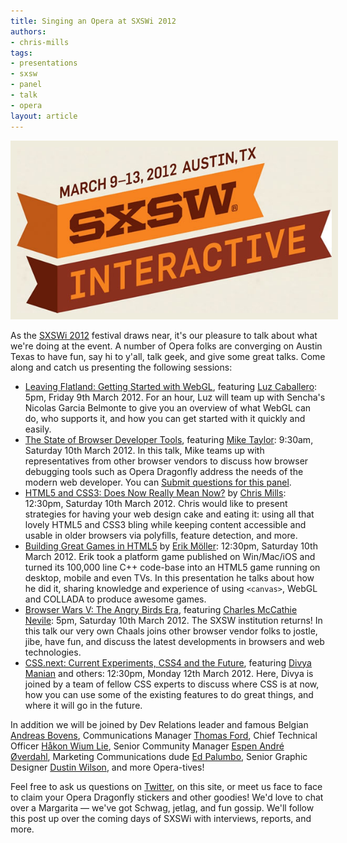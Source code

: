 ```yaml
---
title: Singing an Opera at SXSWi 2012
authors:
- chris-mills
tags:
- presentations
- sxsw
- panel
- talk
- opera
layout: article
---
```

<img src="/blog/singing-an-opera-at-sxswi-2012/sxswi.jpg" style="border: 10px solid #EFECDD;" />

<p>As the <a href="http://sxsw.com/interactive">SXSWi 2012</a> festival draws near, it&#39;s our pleasure to talk about what we&#39;re doing at the event. A number of Opera folks are converging on Austin Texas to have fun, say hi to y&#39;all, talk geek, and give some great talks. Come along and catch us presenting the following sessions:</p>

<ul>

<li><a href="http://lanyrd.com/2012/sxsw-interactive/sppfg/">Leaving Flatland: Getting Started with WebGL</a>, featuring <a href="https://twitter.com/#!/gerbille">Luz Caballero</a>: 5pm, Friday 9th March 2012. For an hour, Luz will team up with Sencha&#39;s Nicolas Garcia Belmonte to give you an overview of what WebGL can do, who supports it, and how you can get started with it quickly and easily.</li>

<li><a href="http://lanyrd.com/2012/sxsw-interactive/spmzy/">The State of Browser Developer Tools</a>, featuring <a href="https://twitter.com/#!/miketaylr">Mike Taylor</a>: 9:30am, Saturday 10th March 2012. In this talk, Mike teams up with representatives from other browser vendors to discuss how browser debugging tools such as Opera Dragonfly address the needs of the modern web developer. You can <a href="http://hacks.mozilla.org/2012/03/sxsw-panel-html5-browser-tools-questions/">Submit questions for this panel</a>.</li>

<li><a href="http://lanyrd.com/2012/sxsw-interactive/spmtp/">HTML5 and CSS3: Does Now Really Mean Now?</a> by <a href="https://twitter.com/#!/chrisdavidmills">Chris Mills</a>:  12:30pm, Saturday 10th March 2012. Chris would like to present strategies for having your web design cake and eating it: using all that lovely HTML5 and CSS3 bling while keeping content accessible and usable in older browsers via polyfills, feature detection, and more. </li>

<li><a href="http://lanyrd.com/2012/sxsw-interactive/spmwk/">Building Great Games in HTML5</a> by <a href="https://twitter.com/#!/erikjmoller">Erik Möller</a>: 12:30pm, Saturday 10th March 2012. Erik took a platform game published on Win/Mac/iOS and turned its 100,000 line C++ code-base into an HTML5 game running on desktop, mobile and even TVs. In this presentation he talks about how he did it, sharing knowledge and experience of using <code>&lt;canvas&gt;</code>, WebGL and COLLADA to produce awesome games.</li>

<li><a href="http://lanyrd.com/2012/sxsw-interactive/sqbdh/">Browser Wars V: The Angry Birds Era</a>, featuring <a href="https://twitter.com/#!/chaals">Charles McCathie Nevile</a>: 5pm, Saturday 10th March 2012. The SXSW institution returns! In this talk our very own Chaals joins other browser vendor folks to jostle, jibe, have fun, and discuss the latest developments in browsers and web technologies.</li>

<li><a href="http://lanyrd.com/2012/sxsw-interactive/spkxp/">CSS.next: Current Experiments, CSS4 and the Future</a>, featuring <a href="https://twitter.com/#!/divya">Divya Manian</a> and others: 12:30pm, Monday 12th March 2012. Here, Divya is joined by a team of fellow CSS experts to discuss where CSS is at now, how you can use some of the existing features to do great things, and where it will go in the future.</li>
</ul>

<p>In addition we will be joined by Dev Relations leader and famous Belgian <a href="https://twitter.com/#!/andreasbovens">Andreas Bovens</a>, Communications Manager <a href="https://twitter.com/#!/thomasford">Thomas Ford</a>, Chief Technical Officer <a href="http://people.opera.com/howcome/">Håkon Wium Lie</a>, Senior Community Manager <a href="https://twitter.com/#!/espenao">Espen André Øverdahl</a>, Marketing Communications dude <a href="https://twitter.com/#!/DotEd">Ed Palumbo</a>, Senior Graphic Designer <a href="https://twitter.com/#!/dustinwilson">Dustin Wilson</a>, and more Opera-tives!</p>

<p>Feel free to ask us questions on <a href="https://twitter.com/#!/odevrel">Twitter</a>, on this site, or meet us face to face to claim your Opera Dragonfly stickers and other goodies! We&#39;d love to chat over a Margarita — we&#39;ve got Schwag, jetlag, and fun gossip. We&#39;ll follow this post up over the coming days of SXSWi with interviews, reports, and more.</p>
